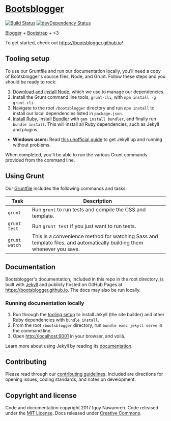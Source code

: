 # [Bootsblogger](https://bootsblogger.github.io)

[![Build Status](https://travis-ci.org/bootsblogger/bootsblogger.svg)](https://travis-ci.org/bootsblogger/bootsblogger)
[![devDependency Status](https://david-dm.org/bootsblogger/bootsblogger/dev-status.svg)](https://david-dm.org/bootsblogger/bootsblogger/?type=dev)

[Blogger](https://blogger.com) + [Bootstrap](https://v4-alpha.getbootstrap.com) + &lt;3

To get started, check out <https://bootsblogger.github.io>!


## Tooling setup

To use our Gruntfile and run our documentation locally, you'll need a copy of Bootsblogger's source files, Node, and Grunt. Follow these steps and you should be ready to rock:

1. [Download and install Node](https://nodejs.org/download/), which we use to manage our dependencies.
2. Install the Grunt command line tools, `grunt-cli`, with `npm install -g grunt-cli`.
3. Navigate to the root `/bootsblogger` directory and run `npm install` to install our local dependencies listed in `package.json`.
4. [Install Ruby][install-ruby], install [Bundler][gembundler] with `gem install bundler`, and finally run `bundle install`. This will install all Ruby dependencies, such as Jekyll and plugins.
  - **Windows users:** Read [this unofficial guide](http://jekyll-windows.juthilo.com/) to get Jekyll up and running without problems.

When completed, you'll be able to run the various Grunt commands provided from the command line.

[install-ruby]: https://www.ruby-lang.org/en/documentation/installation/
[gembundler]: https://bundler.io/


## Using Grunt

Our [Gruntfile](Gruntfile.js) includes the following commands and tasks:

| Task | Description |
| --- | --- |
| `grunt` | Run `grunt` to run tests and compile the CSS and template. |
| `grunt test` | Run `grunt test` if you just want to run tests. |
| `grunt watch` | This is a convenience method for watching Sass and template files, and automatically building them whenever you save. |


## Documentation

Bootsblogger's documentation, included in this repo in the root directory, is built with [Jekyll](https://jekyllrb.com) and publicly hosted on GitHub Pages at <https://bootsblogger.github.io>. The docs may also be run locally.

### Running documentation locally

1. Run through the [tooling setup](#tooling-setup) to install Jekyll (the site builder) and other Ruby dependencies with `bundle install`.
2. From the root `/bootsblogger` directory, run `bundle exec jekyll serve` in the command line.
3. Open <http://localhost:9001> in your browser, and voilà.

Learn more about using Jekyll by reading its [documentation](https://jekyllrb.com/docs/home/).


## Contributing

Please read through our [contributing guidelines](.github/CONTRIBUTING.md). Included are directions for opening issues, coding standards, and notes on development.


## Copyright and license

Code and documentation copyright 2017 Igoy Nawamreh. Code released under the [MIT License](LICENSE). Docs released under [Creative Commons](docs/LICENSE).
